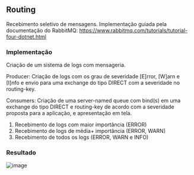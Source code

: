 ## Routing
Recebimento seletivo de mensagens.
Implementação guiada pela documentação do RabbitMQ: https://www.rabbitmq.com/tutorials/tutorial-four-dotnet.html

### Implementação
Criação de um sistema de logs com mensageria.

Producer: Criação de logs com os grau de severidade [E]rror, [W]arn e [I]nfo e envio para uma exchange do tipo DIRECT com a severidade no routing-key.

Consumers: Criação de uma server-named queue com bind(s) em uma exchange do tipo DIRECT e routing-key de acordo com a severidade proposta para a aplicação, e apresentação em tela.
1. Recebimento de logs com maior importância (ERROR)
2. Recebimento de logs de média+ importância (ERROR, WARN)
3. Recebimento de todos os logs (ERROR, WARN e INFO)

### Resultado
![image](https://user-images.githubusercontent.com/52663536/143725410-0cdf34b1-223d-4a30-9d8e-d37ec285e598.png)
